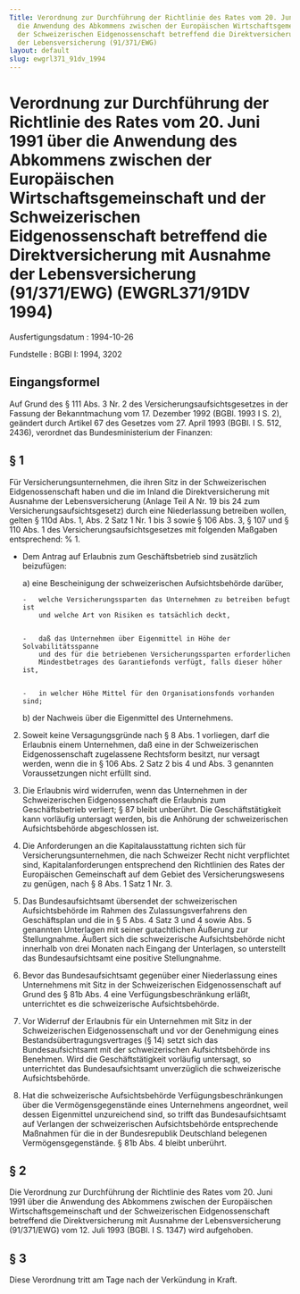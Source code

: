 ```yaml
---
Title: Verordnung zur Durchführung der Richtlinie des Rates vom 20. Juni 1991 über
  die Anwendung des Abkommens zwischen der Europäischen Wirtschaftsgemeinschaft und
  der Schweizerischen Eidgenossenschaft betreffend die Direktversicherung mit Ausnahme
  der Lebensversicherung (91/371/EWG)
layout: default
slug: ewgrl371_91dv_1994
---
```


# Verordnung zur Durchführung der Richtlinie des Rates vom 20. Juni 1991 über die Anwendung des Abkommens zwischen der Europäischen Wirtschaftsgemeinschaft und der Schweizerischen Eidgenossenschaft betreffend die Direktversicherung mit Ausnahme der Lebensversicherung (91/371/EWG) (EWGRL371/91DV 1994)

Ausfertigungsdatum
:   1994-10-26

Fundstelle
:   BGBl I: 1994, 3202



## Eingangsformel

Auf Grund des § 111 Abs. 3 Nr. 2 des Versicherungsaufsichtsgesetzes in
der Fassung der Bekanntmachung vom  17. Dezember 1992 (BGBl. 1993 I S.
2), geändert durch Artikel 67 des Gesetzes vom 27. April 1993 (BGBl. I
S. 512, 2436), verordnet das Bundesministerium der Finanzen:


## § 1

Für Versicherungsunternehmen, die ihren Sitz in der Schweizerischen
Eidgenossenschaft haben und die im Inland die Direktversicherung mit
Ausnahme der Lebensversicherung (Anlage Teil A Nr. 19 bis 24 zum
Versicherungsaufsichtsgesetz) durch eine Niederlassung betreiben
wollen, gelten § 110d Abs. 1, Abs. 2 Satz 1 Nr. 1 bis 3 sowie § 106
Abs. 3, § 107 und § 110 Abs. 1 des Versicherungsaufsichtsgesetzes mit
folgenden Maßgaben entsprechend: % 1.

*   Dem Antrag auf Erlaubnis zum Geschäftsbetrieb sind zusätzlich
    beizufügen:

    a)  eine Bescheinigung der schweizerischen Aufsichtsbehörde darüber,

        -   welche Versicherungssparten das Unternehmen zu betreiben befugt ist
            und welche Art von Risiken es tatsächlich deckt,


        -   daß das Unternehmen über Eigenmittel in Höhe der Solvabilitätsspanne
            und des für die betriebenen Versicherungssparten erforderlichen
            Mindestbetrages des Garantiefonds verfügt, falls dieser höher ist,


        -   in welcher Höhe Mittel für den Organisationsfonds vorhanden sind;





    b)  der Nachweis über die Eigenmittel des Unternehmens.





2.  Soweit keine Versagungsgründe nach § 8 Abs. 1 vorliegen, darf die
    Erlaubnis einem Unternehmen, daß eine in der Schweizerischen
    Eidgenossenschaft zugelassene Rechtsform besitzt, nur versagt werden,
    wenn die in § 106 Abs. 2 Satz 2 bis 4 und Abs. 3 genannten
    Voraussetzungen nicht erfüllt sind.


3.  Die Erlaubnis wird widerrufen, wenn das Unternehmen in der
    Schweizerischen Eidgenossenschaft die Erlaubnis zum Geschäftsbetrieb
    verliert; § 87 bleibt unberührt. Die Geschäftstätigkeit kann vorläufig
    untersagt werden, bis die Anhörung der schweizerischen
    Aufsichtsbehörde abgeschlossen ist.


4.  Die Anforderungen an die Kapitalausstattung richten sich für
    Versicherungsunternehmen, die nach Schweizer Recht nicht verpflichtet
    sind, Kapitalanforderungen entsprechend den Richtlinien des Rates der
    Europäischen Gemeinschaft auf dem Gebiet des Versicherungswesens zu
    genügen, nach § 8 Abs. 1 Satz 1 Nr. 3.


5.  Das Bundesaufsichtsamt übersendet der schweizerischen Aufsichtsbehörde
    im Rahmen des Zulassungsverfahrens den Geschäftsplan und die in § 5
    Abs. 4 Satz 3 und 4 sowie Abs. 5 genannten Unterlagen mit seiner
    gutachtlichen Äußerung zur Stellungnahme. Äußert sich die
    schweizerische Aufsichtsbehörde nicht innerhalb von drei Monaten nach
    Eingang der Unterlagen, so unterstellt das Bundesaufsichtsamt eine
    positive Stellungnahme.


6.  Bevor das Bundesaufsichtsamt gegenüber einer Niederlassung eines
    Unternehmens mit Sitz in der Schweizerischen Eidgenossenschaft auf
    Grund des § 81b Abs. 4 eine Verfügungsbeschränkung erläßt,
    unterrichtet es die schweizerische Aufsichtsbehörde.


7.  Vor Widerruf der Erlaubnis für ein Unternehmen mit Sitz in der
    Schweizerischen Eidgenossenschaft und vor der Genehmigung eines
    Bestandsübertragungsvertrages (§ 14) setzt sich das Bundesaufsichtsamt
    mit der schweizerischen Aufsichtsbehörde ins Benehmen. Wird die
    Geschäftstätigkeit vorläufig untersagt, so unterrichtet das
    Bundesaufsichtsamt unverzüglich die schweizerische Aufsichtsbehörde.


8.  Hat die schweizerische Aufsichtsbehörde Verfügungsbeschränkungen über
    die Vermögensgegenstände eines Unternehmens angeordnet, weil dessen
    Eigenmittel unzureichend sind, so trifft das Bundesaufsichtsamt auf
    Verlangen der schweizerischen Aufsichtsbehörde entsprechende Maßnahmen
    für die in der Bundesrepublik Deutschland belegenen
    Vermögensgegenstände. § 81b Abs. 4 bleibt unberührt.





## § 2

Die Verordnung zur Durchführung der Richtlinie des Rates vom 20. Juni
1991 über die Anwendung des Abkommens zwischen der Europäischen
Wirtschaftsgemeinschaft und der Schweizerischen Eidgenossenschaft
betreffend die Direktversicherung mit Ausnahme der Lebensversicherung
(91/371/EWG) vom 12. Juli 1993 (BGBl. I S. 1347) wird aufgehoben.


## § 3

Diese Verordnung tritt am Tage nach der Verkündung in Kraft.


